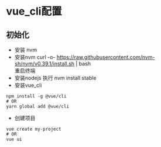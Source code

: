 # vue_cli配置
## 初始化
* 安装 nvm
* 安装nvm
curl -o- https://raw.githubusercontent.com/nvm-sh/nvm/v0.39.1/install.sh | bash  
重启终端
* 安装nodejs
执行 nvm install stable
* 安装vue_cli
```
npm install -g @vue/cli
# OR
yarn global add @vue/cli
```
* 创建项目
```
vue create my-project
# OR
vue ui
```